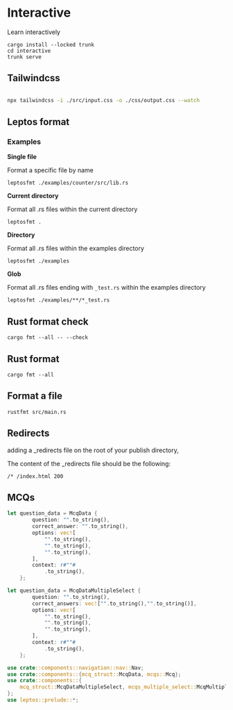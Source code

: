 # Interactive

Learn interactively

```
cargo install --locked trunk
cd interactive
trunk serve
```

## Tailwindcss

```bash

npx tailwindcss -i ./src/input.css -o ./css/output.css --watch

```


## Leptos format

### Examples

**Single file**

Format a specific file by name

`leptosfmt ./examples/counter/src/lib.rs`

**Current directory**

Format all .rs files within the current directory

`leptosfmt .`

**Directory**

Format all .rs files within the examples directory

`leptosfmt ./examples`

**Glob**

Format all .rs files ending with `_test.rs` within the examples directory

`leptosfmt ./examples/**/*_test.rs`

## Rust format check

`cargo fmt --all -- --check`

## Rust format

`cargo fmt --all`

## Format a file

`rustfmt src/main.rs `


## Redirects
adding a _redirects file on the root of your publish directory,

The content of the _redirects file should be the following:
```
/* /index.html 200
```

## MCQs
```rust
let question_data = McqData {
        question: "".to_string(),
        correct_answer: "".to_string(),
        options: vec![
            "".to_string(),
            "".to_string(),
            "".to_string(),
        ],
        context: r#""#
            .to_string(),
    };
```


```rust
let question_data = McqDataMultipleSelect {
        question: "".to_string(),
        correct_answers: vec!["".to_string(),"".to_string()],
        options: vec![
            "".to_string(),
            "".to_string(),
            "".to_string(),
        ],
        context: r#""#
            .to_string(),
    };
```

```rust
use crate::components::navigation::nav::Nav;
use crate::components::{mcq_struct::McqData, mcqs::Mcq};
use crate::components::{
    mcq_struct::McqDataMultipleSelect, mcqs_multiple_select::McqMultipleSelect,
};
use leptos::prelude::*;
```
